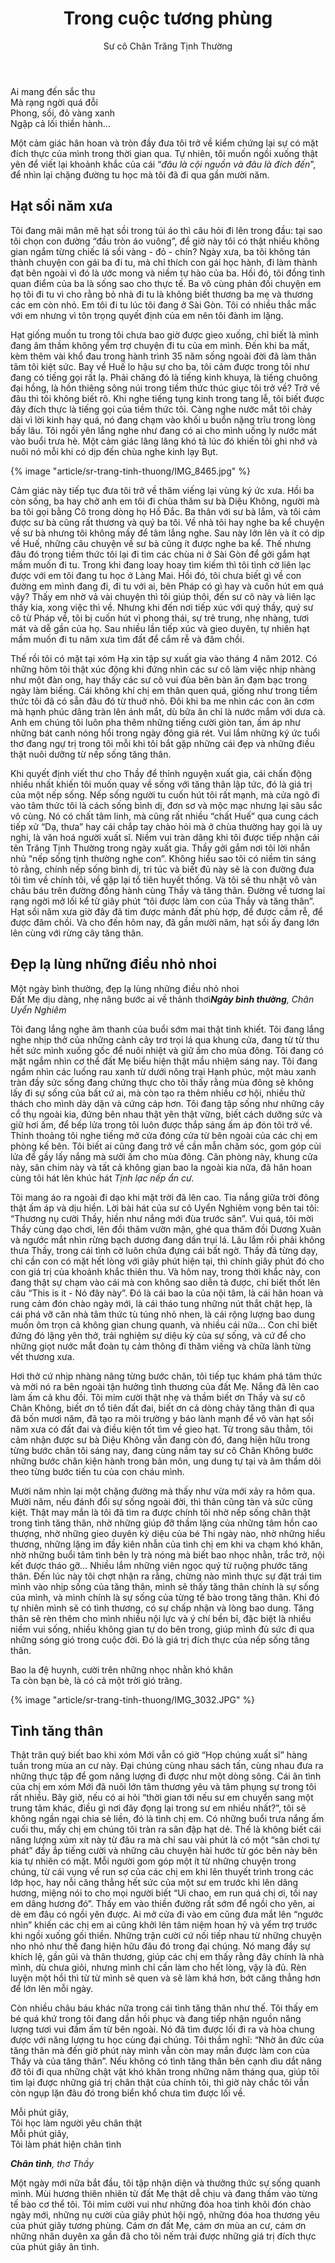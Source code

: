 ﻿---
title: Trong cuộc tương phùng
author: Sư cô Chân Trăng Tịnh Thường 
---

<div class="verse"><p>Ai mang đến sắc thu<br/>
Mà rạng ngời quá đỗi<br/>
Phong, sồi, đỏ vàng xanh<br/>
Ngập cả lối thiền hành…</p></div>

Một cảm giác hân hoan và tròn đầy đưa tôi trở về kiểm chứng lại sự có mặt đích thực của mình trong thời gian qua. Tự nhiên, tôi muốn ngồi xuống thật yên để viết lại khoảnh khắc của cái “*đâu là cội nguồn và đâu là đích đến*”, để nhìn lại chặng đường tu học mà tôi đã đi qua gần mười năm.

## Hạt sồi năm xưa

Tôi đang mãi mân mê hạt sồi trong túi áo thì câu hỏi đi lên trong đầu: tại sao tôi chọn con đường “đầu tròn áo vuông”, để giờ này tôi có thật nhiều không gian ngắm từng chiếc lá sồi vàng - đỏ - chín? Ngày xưa, ba tôi không tán thành chuyện con gái ba đi tu, mà chỉ thích con gái học hành, đi làm thành đạt bên ngoài vì đó là ước mong và niềm tự hào của ba. Hồi đó, tôi đồng tình quan điểm của ba là sống sao cho thực tế. Ba vô cùng phản đối chuyện em họ tôi đi tu vì cho rằng bỏ nhà đi tu là không biết thương ba mẹ và thương các em còn nhỏ. Em tôi đi tu lúc tôi đang ở Sài Gòn. Tôi có nhiều thắc mắc với em nhưng vì tôn trọng quyết định của em nên tôi đành im lặng.

Hạt giống muốn tu trong tôi chưa bao giờ được gieo xuống, chỉ biết là mình đang âm thầm không yểm trợ chuyện đi tu của em mình. Đến khi ba mất, kèm thêm vài khổ đau trong hành trình 35 năm sống ngoài đời đã làm thân tâm tôi kiệt sức. Bay về Huế lo hậu sự cho ba, tôi cảm được trong tôi như đang có tiếng gọi rất lạ. Phải chăng đó là tiếng kinh khuya, là tiếng chuông đại hồng, là hồn thiêng sông núi trong tiềm thức thúc giục tôi trở về? Trở về đâu thì tôi không biết rõ. Khi nghe tiếng tụng kinh trong tang lễ, tôi biết được đây đích thực là tiếng gọi của tiềm thức tôi. Càng nghe nước mắt tôi chảy dài vì lời kinh hay quá, nó đang chạm vào khối u buồn nặng trĩu trong lòng bấy lâu. Tôi ngồi yên lắng nghe như đang có ai cho mình uống ly nước mát vào buổi trưa hè. Một cảm giác lâng lâng khó tả lúc đó khiến tôi ghi nhớ và nuôi nó mỗi khi có dịp đến chùa nghe kinh lạy Bụt.

{% image "article/sr-trang-tinh-thuong/IMG_8465.jpg" %}

Cảm giác này tiếp tục đưa tôi trở về thăm viếng lại vùng ký ức xưa. Hồi ba còn sống, ba hay chở anh em tôi đi chùa thăm sư bà Diệu Không, người mà ba tôi gọi bằng Cô trong dòng họ Hồ Đắc. Ba thân với sư bà lắm, và tôi cảm được sư bà cũng rất thương và quý ba tôi. Về nhà tôi hay nghe ba kể chuyện về sư bà nhưng tôi không mấy để tâm lắng nghe. Sau này lớn lên và ít có dịp về Huế, những câu chuyện về sư bà cũng ít được nghe ba kể. Thế nhưng đâu đó trong tiềm thức tôi lại đi tìm các chùa ni ở Sài Gòn để gởi gắm hạt mầm muốn đi tu. Trong khi đang loay hoay tìm kiếm thì tôi tình cờ liên lạc được với em tôi đang tu học ở Làng Mai. Hồi đó, tôi chưa biết gì về con đường em mình đang đi, đi tu với ai, bên Pháp có gì hay và cuốn hút em quá vậy? Thấy em nhờ vả vài chuyện thì tôi giúp thôi, đến sư cô này và liên lạc thầy kia, xong việc thì về. Nhưng khi đến nơi tiếp xúc với quý thầy, quý sư cô từ Pháp về, tôi bị cuốn hút vì phong thái, sự trẻ trung, nhẹ nhàng, tươi mát và dễ gần của họ. Sau nhiều lần tiếp xúc và gieo duyên, tự nhiên hạt mầm muốn đi tu năm xưa tìm đất để cắm rễ và đâm chồi. 

Thế rồi tôi có mặt tại xóm Hạ xin tập sự xuất gia vào tháng 4 năm 2012. Có những hôm tôi thật xúc động khi đứng nhìn các sư cô làm việc nhịp nhàng như một đàn ong, hay thấy các sư cô vui đùa bên bàn ăn đạm bạc trong ngày làm biếng. Cái không khí chị em thân quen quá, giống như trong tiềm thức tôi đã có sẵn đâu đó từ thuở nhỏ. Đôi khi ba me nhìn các con ăn cơm mà hạnh phúc dâng tràn lên ánh mắt, dù bữa ăn chỉ là nước mắm với dưa cà. Anh em chúng tôi luôn pha thêm những tiếng cười giòn tan, ấm áp như những bát canh nóng hổi trong ngày đông giá rét. Vui lắm những ký ức tuổi thơ đang ngự trị trong tôi mỗi khi tôi bắt gặp những cái đẹp và những điều thật nuôi dưỡng từ nếp sống tăng thân.

Khi quyết định viết thư cho Thầy để thỉnh nguyện xuất gia, cái chấn động nhiều nhất khiến tôi muốn quay về sống với tăng thân lập tức, đó là giá trị của một nếp sống. Nếp sống người tu cuốn hút tôi rất mạnh, mà cửa ngõ đi vào tâm thức tôi là cách sống bình dị, đơn sơ và mộc mạc nhưng lại sâu sắc vô cùng. Nó có chất tâm linh, mà cũng rất nhiều “chất Huế” qua cung cách tiếp xử “Dạ, thưa” hay cái chắp tay chào hỏi mà ở chùa thường hay gọi là uy nghi, là văn hoá người xuất sĩ. Niềm vui tràn dâng khi tôi được tiếp nhận cái tên Trăng Tịnh Thường trong ngày xuất gia. Thầy gởi gắm nơi tôi lời nhắn nhủ “nếp sống tịnh thường nghe con”. Không hiểu sao tôi có niềm tin sáng tỏ rằng, chính nếp sống bình dị, tri túc và biết đủ này sẽ là con đường đưa tôi tìm về chính tôi, về gặp lại tổ tiên huyết thống. Và tôi sẽ thu nhặt vô vàn châu báu trên đường đồng hành cùng Thầy và tăng thân. Đường về tương lai rạng ngời mở lối kể từ giây phút “tôi được làm con của Thầy và tăng thân”. Hạt sồi năm xưa giờ đây đã tìm được mảnh đất phù hợp, để được cắm rễ, để được đâm chồi. Và cho đến hôm nay, đã gần mười năm, hạt sồi ấy đang lớn lên cùng với rừng cây tăng thân.

## Đẹp lạ lùng những điều nhỏ nhoi

<div class="verse"><p>Một ngày bình thường, đẹp lạ lùng những điều nhỏ nhoi<br/>
Đất Mẹ dịu dàng, nhẹ nâng bước ai về thảnh thơi<cite><b>Ngày bình thường</b>, Chân Uyển Nghiêm</cite></p></div>

Tôi đang lắng nghe âm thanh của buổi sớm mai thật tinh khiết. Tôi đang lắng nghe nhịp thở của những cành cây trơ trọi lá qua khung cửa, đang từ từ thu hết sức mình xuống gốc để nuôi nhiệt và giữ ấm cho mùa đông. Tôi đang có mặt ngắm nhìn cơ thể đất Mẹ biểu hiện thật mầu nhiệm sáng nay. Tôi đang ngắm nhìn các luống rau xanh từ dưới nông trại Hạnh phúc, một màu xanh tràn đầy sức sống đang chứng thực cho tôi thấy rằng mùa đông sẽ không lấy đi sự sống của bất cứ ai, mà còn tạo ra thêm nhiều cơ hội, nhiều thử thách cho mình dày dặn và cứng cáp hơn. Tôi đang tập sống như những cây cổ thụ ngoài kia, đứng bên nhau thật yên thật vững, biết cách dưỡng sức và giữ hơi ấm, để bếp lửa trong tôi luôn được thắp sáng ấm áp đón tôi trở về. Thỉnh thoảng tôi nghe tiếng mở cửa đóng cửa từ bên ngoài của các chị em phòng kế bên. Tôi biết ai cũng đang trở về cần mẫn chăm sóc, gom góp củi lửa để gầy lấy nắng mà sưởi ấm cho mùa đông. Căn phòng này, khung cửa này, sân chim này và tất cả không gian bao la ngoài kia nữa, đã hân hoan cùng tôi hát lên khúc hát *Tịnh lạc nếp ẩn cư.*

Tôi mang áo ra ngoài đi dạo khi mặt trời đã lên cao. Tia nắng giữa trời đông thật ấm áp và dịu hiền. Lời bài hát của sư cô Uyển Nghiêm vọng bên tai tôi: “Thương nụ cười Thầy, hiền như nắng mới đùa trước sân”. Vui quá, tôi mời Thầy cùng dạo chơi, lên đồi thăm vườn mận, ghé qua thăm đồi Dương Xuân và ngước mắt nhìn rừng bạch dương đang dần trụi lá. Lâu lắm rồi phải không thưa Thầy, trong cái tình cờ luôn chứa đựng cái bất ngờ. Thầy đã từng dạy, chỉ cần con có mặt hết lòng với giây phút hiện tại, thì chính giây phút đó cho con giá trị của khoảnh khắc thiên thu. Và hôm nay, trong thời khắc này, con đang thật sự chạm vào cái mà con không sao diễn tả được, chỉ biết thốt lên câu “This is it - Nó đây này”. Đó là cái bao la của nội tâm, là cái hân hoan và rung cảm đón chào ngày mới, là cái tháo tung những nút thắt chật hẹp, là cái phá vỡ căn nhà tâm thức tù túng nhỏ nhen, là cái rộng lượng bao dung muốn ôm trọn cả không gian chung quanh, và nhiều cái nữa… Con chỉ biết đứng đó lặng yên thở, trải nghiệm sự diệu kỳ của sự sống, và cứ để cho những giọt nước mắt đoàn tụ cảm thông đi thăm viếng và chữa lành từng vết thương xưa.

Hơi thở cứ nhịp nhàng nâng từng bước chân, tôi tiếp tục khám phá tâm thức và mời nó ra bên ngoài tận hưởng tình thương của đất Mẹ. Nắng đã lên cao làm ấm cả khu đồi. Tôi mỉm cười thật nhẹ và thầm biết ơn Thầy và sư cô Chân Không, biết ơn tổ tiên đất đai, biết ơn cả dòng chảy tăng thân đi qua đã bốn mươi năm, đã tạo ra môi trường y báo lành mạnh để vô vàn hạt sồi năm xưa có đất đai và điều kiện tốt tìm về gieo hạt. Từ trong sâu thẳm, tôi cảm nhận được sư bà Diệu Không vẫn đang còn đó, đang hiện hữu trong từng bước chân tôi sáng nay, đang cùng nắm tay sư cô Chân Không bước những bước chân kiện hành trong bản môn, ung dung tự tại và âm thầm dõi theo từng bước tiến tu của con cháu mình. 

Mười năm nhìn lại một chặng đường mà thấy như vừa mới xảy ra hôm qua. Mười năm, nếu đánh đổi sự sống ngoài đời, thì thân cũng tàn và sức cũng kiệt. Thật may mắn là tôi đã tìm ra được chính tôi nhờ nếp sống chân thật trong tình tăng thân, nhờ những giúp đỡ thầm lặng của những tâm hồn cao thượng, nhờ những gieo duyên kỳ diệu của bé Thi ngày nào, nhờ những hiểu thương, những lặng im đầy kiên nhẫn của tình chị em khi va chạm khó khăn, nhờ những buổi tâm tình bên ly trà nóng mà biết bao nhọc nhằn, trắc trở, nội kết được tháo gỡ… Nhiều lắm những viên ngọc quý từ ruộng phước tăng thân. Đến lúc này tôi chợt nhận ra rằng, chừng nào mình thực sự đặt trái tim mình vào nhịp sống của tăng thân, mình sẽ thấy tăng thân chính là sự sống của mình, và mình chính là sự sống của từng tế bào trong tăng thân. Khi đó tự nhiên mình sẽ có tình thương, có sự chấp nhận và lòng bao dung. Tăng thân sẽ rèn thêm cho mình nhiều nội lực và ý chí bền bỉ, đặc biệt là nhiều niềm vui sống, nhiều không gian tự do bên trong, giúp mình đủ sức đi qua những sóng gió trong cuộc đời. Đó là giá trị đích thực của nếp sống tăng thân.

<div class="verse"><p>Bao la đệ huynh, cười trên những nhọc nhằn khó khăn<br/>
Ta còn bạn bè, là có cả một trời gió trăng.</p></div>

{% image "article/sr-trang-tinh-thuong/IMG_3032.JPG" %}

## Tình tăng thân

Thật trân quý biết bao khi xóm Mới vẫn có giờ “Họp chúng xuất sĩ” hàng tuần trong mùa an cư này. Đại chúng cùng nhau sách tấn, cùng nhau đưa ra những thực tập để gom năng lượng đi được như một dòng sông. Cái ân tình của chị em xóm Mới đã nuôi lớn tâm thương yêu và tâm phụng sự trong tôi rất nhiều. Bây giờ, nếu có ai hỏi “thời gian tới nếu sư em chuyển sang một trung tâm khác, điều gì nơi đây đọng lại trong sư em nhiều nhất?”, tôi sẽ không ngần ngại chia sẻ liền, đó là tình chị em. Có những buổi trưa nắng ấm cuối thu, mấy chị em chúng tôi tràn ra sân đập hạt dẻ. Thế là không biết cái năng lượng xúm xít này từ đâu ra mà chỉ sau vài phút là có một “sân chơi tự phát” đầy ắp tiếng cười và những câu chuyện hài hước từ góc bên này bên kia tự nhiên có mặt. Mỗi người gom góp một ít từ những chuyện trong chúng, từ cái vụng về run sợ của các chị em khi lên thuyết trình trong các lớp học, hay nỗi căng thẳng hết sức của một sư em trước khi lên dâng hương, miệng nói to cho mọi người biết “Ui chao, em run quá chị ơi, tối nay em dâng hương đó”. Thấy em vào thiền đường rất sớm để ngồi cho yên, ai dè em đâu có ngồi yên được. Ai mở cửa đi vào em cũng đưa mắt lên “ngước nhìn” khiến các chị em ai cũng khởi lên tâm niệm hoan hỷ và yểm trợ trước khi ngồi xuống gối thiền. Những trận cười cứ nối tiếp nhau từ những chuyện nho nhỏ như thế đang hiện hữu đâu đó trong đại chúng. Nó mang đầy sự khích lệ, gần gũi và thân thương, giúp các chị em thấy rằng đây chính là nhà mình, dù chưa giỏi, nhưng mình chỉ cần làm cho hết lòng, vậy là đủ. Rèn luyện một hồi thì từ từ mình sẽ quen và sẽ làm khá hơn, bớt căng thẳng hơn để lớn lên mỗi ngày.

Còn nhiều châu báu khác nữa trong cái tình tăng thân như thế. Tôi thấy em bé quá khứ trong tôi đang dần hồi phục và đang tiếp nhận nguồn năng lượng tươi vui đầm ấm từ bên ngoài. Nó đã tìm được lối đi ra và hòa chung được với năng lượng tu học cùng đại chúng. Tôi thầm nghĩ: “Nhờ ân đức của tăng thân mà đến giờ phút này mình vẫn còn may mắn được làm con của Thầy và của tăng thân”. Nếu không có tình tăng thân bên cạnh dìu dắt nâng đỡ tôi đi qua những chật vật khó khăn trong những năm tháng qua, giúp tôi tìm lại được những giá trị chân thật của chính tôi, thì giờ này chắc tôi vẫn còn ngụp lặn đâu đó trong biển khổ chưa tìm được lối về.

<div class="verse"><p>Mỗi phút giây,<br/>
Tôi học làm người yêu chân thật<br/>
Mỗi phút giây,<br/>
Tôi làm phát hiện chân tình</p><cite><b>Chân tình</b>, thơ Thầy</cite></div>

Một ngày mới nữa bắt đầu, tôi tập nhận diện và thưởng thức sự sống quanh mình. Mùi hương thiên nhiên từ đất Mẹ thật dễ chịu và đang thấm vào từng tế bào cơ thể tôi. Tôi mỉm cười vui như những đóa hoa tinh khôi đón chào ngày mới, những nụ cười của giây phút hội ngộ, những đóa hoa thương yêu của phút giây tương phùng. Cám ơn đất Mẹ, cám ơn mùa an cư, cám ơn những nhân duyên xa gần đã cho tôi nếm trải được những giá trị đích thực của phút giây ân tình.
